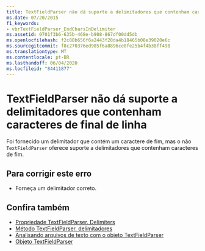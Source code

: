 ```yaml
---
title: TextFieldParser não dá suporte a delimitadores que contenham caracteres de final de linha
ms.date: 07/20/2015
f1_keywords:
- vbrTextFieldParser_EndCharsInDelimiter
ms.assetid: 0701f3b6-635b-468e-b908-867df00dd5db
ms.openlocfilehash: f2c88b656f6a2443f28da4b18465b08e39020e6c
ms.sourcegitcommit: f8c270376ed905f6a8896ce0fe25b4f4b38ff498
ms.translationtype: MT
ms.contentlocale: pt-BR
ms.lasthandoff: 06/04/2020
ms.locfileid: "84411877"
---
```

# <a name="textfieldparser-does-not-support-delimiters-that-contain-endline-characters"></a>TextFieldParser não dá suporte a delimitadores que contenham caracteres de final de linha
Foi fornecido um delimitador que contém um caractere de fim, mas o não `TextFieldParser` oferece suporte a delimitadores que contenham caracteres de fim.  
  
## <a name="to-correct-this-error"></a>Para corrigir este erro  
  
- Forneça um delimitador correto.  
  
## <a name="see-also"></a>Confira também

- [Propriedade TextFieldParser. Delimiters](xref:Microsoft.VisualBasic.FileIO.TextFieldParser.Delimiters%2A)
- [Método TextFieldParser. delimitadores](xref:Microsoft.VisualBasic.FileIO.TextFieldParser.SetDelimiters%2A)
- [Analisando arquivos de texto com o objeto TextFieldParser](../developing-apps/programming/drives-directories-files/parsing-text-files-with-the-textfieldparser-object.md)
- [Objeto TextFieldParser](../language-reference/objects/textfieldparser-object.md)
